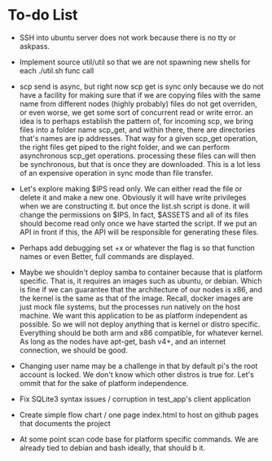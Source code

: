 # To-do List

* SSH into ubuntu server does not work because
there is no tty or askpass. 

* Implement source util/util so that we are not spawning
new shells for each ./util.sh func call

* scp send is async, but right now scp get is sync only because we do not have a facility
for making sure that if we are copying files with the same name from different nodes (highly probably)
files do not get overriden, or even worse, we get some sort of concurrent read or write error.
an idea is to perhaps establish the pattern of, for incoming scp, we bring files into a
folder name scp_get, and within there, there are directories that's names are ip addresses. That way
for a given scp_get operation, the right files get piped to the right folder, and we can perform asynchronous scp_get operations. processing these files can will then be synchronous, but that is once they are downloaded. This is a lot
less of an expensive operation in sync mode than file transfer.

* Let's explore making $IPS read only. We can either read the file or delete it
and make a new one. Obviously it will have write privileges when we are constructing
it. but once the list.sh script is done. it will change the permissions on $IPS.
In fact, $ASSETS and all of its files should become read only once we have started
the script. If we put an API in front if this, the API will be responsible for
generating these files.

* Perhaps add debugging set +x or whatever the flag is so that function names
or even Better, full commands are displayed.

* Maybe we shouldn't deploy samba to container because that is platform specific.
That is, it requires an images such as ubuntu, or debian. Which is fine if we can guarantee
that the architecture of our nodes is x86, and the kernel is the same as that of the image.
Recall, docker images are just mock file systems, but the processes run natively on the host machine.
We want this application to be as platform independent as possible. So we will not deploy anything
that is kernel or distro specific. Everything should be both arm and x86 compatible, for whatever kernel.
As long as the nodes have apt-get, bash v4+, and an internet connection, we should be good.

* Changing user name may be a challenge in that by default pi's the root account is
locked. We don't know which other distros is true for. Let's ommit that for the sake of platform independence.

* Fix SQLite3 syntax issues / corruption in test_app's client application

* Create simple flow chart / one page index.html to host on github pages that documents the project

* At some point scan code base for platform specific commands. We are already tied to debian and bash
ideally, that should b it.
